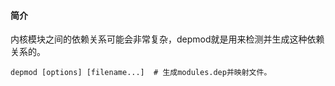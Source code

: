 #### 简介

内核模块之间的依赖关系可能会非常复杂，depmod就是用来检测并生成这种依赖关系的。


```
depmod [options] [filename...]	# 生成modules.dep并映射文件。
```

